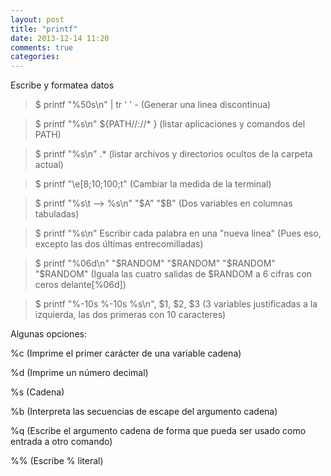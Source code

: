 ```yaml
---
layout: post
title: "printf"
date: 2013-12-14 11:20
comments: true
categories: 
---
```

Escribe y formatea datos

>$ printf "%50s\n" | tr ' ' -  (Generar una linea discontinua)

>$ printf "%s\n" ${PATH//:/\/* }  (listar aplicaciones y comandos del PATH) 

>$ printf "%s\n" .*  (listar archivos y directorios ocultos de la carpeta actual) 

>$ printf "\e[8;10;100;t" (Cambiar la medida de la  terminal)

>$ printf "%s\t --> %s\n" "$A" "$B" (Dos variables en columnas tabuladas)

>$ printf "%s\n" Escribir cada palabra en una "nueva linea" (Pues eso, excepto las dos últimas entrecomilladas)

>$ printf "%06d\n" "$RANDOM" "$RANDOM" "$RANDOM" "$RANDOM" (Iguala las cuatro salidas de $RANDOM a 6 cifras con ceros delante[%06d])

>$ printf "%-10s %-10s %s\n", $1, $2, $3 (3 variables justificadas a la izquierda, las dos primeras con 10 caracteres)

Algunas opciones:

%c (Imprime el primer carácter de una variable cadena)

%d (Imprime un número decimal)

%s (Cadena)

%b (Interpreta las secuencias de escape del argumento cadena)

%q (Escribe el argumento cadena de forma que pueda ser usado como entrada a otro comando)

%% (Escribe % literal)

